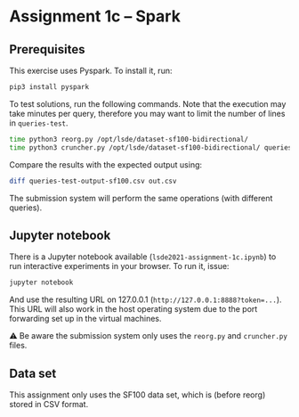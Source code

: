 # Assignment 1c – Spark

## Prerequisites

This exercise uses Pyspark. To install it, run:

```bash
pip3 install pyspark
```

To test solutions, run the following commands. Note that the execution may take minutes per query, therefore you may want to limit the number of lines in `queries-test`.

```bash
time python3 reorg.py /opt/lsde/dataset-sf100-bidirectional/
time python3 cruncher.py /opt/lsde/dataset-sf100-bidirectional/ queries-test.csv out.csv
```

Compare the results with the expected output using:

```bash
diff queries-test-output-sf100.csv out.csv
```

The submission system will perform the same operations (with different queries).


## Jupyter notebook

There is a Jupyter notebook available (`lsde2021-assignment-1c.ipynb`) to run interactive experiments in your browser. To run it, issue:

```bash
jupyter notebook
```

And use the resulting URL on 127.0.0.1 (`http://127.0.0.1:8888?token=...`). This URL will also work in the host operating system due to the port forwarding set up in the virtual machines.

:warning: Be aware the submission system only uses the `reorg.py` and `cruncher.py` files.

## Data set

This assignment only uses the SF100 data set, which is (before reorg) stored in CSV format.
